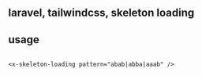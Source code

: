## laravel, tailwindcss, skeleton loading


## usage

```blade

<x-skeleton-loading pattern="abab|abba|aaab" />

```
